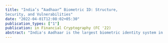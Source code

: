 ```yaml
---
title: "India’s “Aadhaar” Biometric ID: Structure,
Security, and Vulnerabilities"
date: "2022-04-01T12:08:02+05:30"
publication_types: ["1"]
publication: in Financial Cryptography (FC '22)
abstract: "India's Aadhaar is the largest biometric identity system in history, designed to help deliver subsidies, benefits, and services to India's 1.4 billion residents. The Unique Identification Authority of India (UIDAI) is responsible for providing each resident (not each citizen) with a distinct identity--a 12-digit Aadhaar number--using their biometric and demographic details. We provide the first comprehensive description of the Aadhaar infrastructure, collating information across thousands of pages of public documents and releases, as well as direct discussions with Aadhaar developers. Critically, we describe the first known cryptographic issue within the system, and discuss how a workaround prevents it from being exploitable at scale. Further, we categorize and rate various security and privacy limitations and the corresponding threat actors, examine the legitimacy of alleged security breaches, and discuss improvements and mitigation strategies."
---
```


